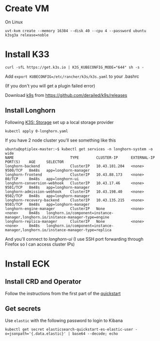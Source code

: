 # Create VM

On Linux



```
uvt-kvm create --memory 16384 --disk 40 --cpu 4 --password ubuntu k3sg3a release=noble
```

# Install K33

```
curl -sfL https://get.k3s.io | K3S_KUBECONFIG_MODE="644" sh -s -
```

Add `export KUBECONFIG=/etc/rancher/k3s/k3s.yaml` to your .bashrc

(If you don't you will get a plugin failed error)

Download [k9s](https://k9scli.io/) from https://github.com/derailed/k9s/releases

## Install Longhorn

Following [K3S: Storage](https://docs.k3s.io/storage) set up a local storage provider

```
kubectl apply 0-longhorn.yaml 
```
If you have 2 node cluster you'll see something like this

```
ubuntu@optiplex-master:~$ kubectl get services -n longhorn-system -o wide
NAME                          TYPE        CLUSTER-IP      EXTERNAL-IP   PORT(S)    AGE     SELECTOR
longhorn-backend              ClusterIP   10.43.181.204   <none>        9500/TCP   8m48s   app=longhorn-manager
longhorn-frontend             ClusterIP   10.43.88.173    <none>        80/TCP     8m48s   app=longhorn-ui
longhorn-conversion-webhook   ClusterIP   10.43.17.46     <none>        9501/TCP   8m48s   app=longhorn-manager
longhorn-admission-webhook    ClusterIP   10.43.198.40    <none>        9502/TCP   8m48s   app=longhorn-manager
longhorn-recovery-backend     ClusterIP   10.43.135.215   <none>        9503/TCP   8m48s   app=longhorn-manager
longhorn-engine-manager       ClusterIP   None            <none>        <none>     8m48s   longhorn.io/component=instance-manager,longhorn.io/instance-manager-type=engine
longhorn-replica-manager      ClusterIP   None            <none>        <none>     8m48s   longhorn.io/component=instance-manager,longhorn.io/instance-manager-type=replica
```

And you'll connect to *longhorn-ui* (I use SSH port forwarding through Firefox so I can access cluster IPs)

# Install ECK

## Install CRD and Operator

Follow the instructions from the first part of the [quickstart](https://www.elastic.co/guide/en/cloud-on-k8s/current/k8s-deploy-eck.html)

## Get secrets

Use `elastic` with the following password to login to Kibana

```
kubectl get secret elasticsearch-quickstart-es-elastic-user -o=jsonpath='{.data.elastic}' | base64 --decode; echo
```


